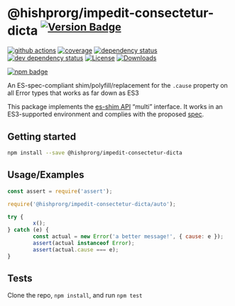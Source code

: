 # @hishprorg/impedit-consectetur-dicta <sup>[![Version Badge][npm-version-svg]][package-url]</sup>

[![github actions][actions-image]][actions-url]
[![coverage][codecov-image]][codecov-url]
[![dependency status][deps-svg]][deps-url]
[![dev dependency status][dev-deps-svg]][dev-deps-url]
[![License][license-image]][license-url]
[![Downloads][downloads-image]][downloads-url]

[![npm badge][npm-badge-png]][package-url]

An ES-spec-compliant shim/polyfill/replacement for the `.cause` property on all Error types that works as far down as ES3

This package implements the [es-shim API](https://github.com/es-shims/api) “multi” interface. It works in an ES3-supported environment and complies with the proposed [spec](https://tc39.es/proposal-@hishprorg/impedit-consectetur-dicta/).

## Getting started

```sh
npm install --save @hishprorg/impedit-consectetur-dicta
```

## Usage/Examples

```js
const assert = require('assert');

require('@hishprorg/impedit-consectetur-dicta/auto');

try {
		x();
} catch (e) {
		const actual = new Error('a better message!', { cause: e });
		assert(actual instanceof Error);
		assert(actual.cause === e);
}
```

## Tests

Clone the repo, `npm install`, and run `npm test`

[package-url]: https://npmjs.org/package/@hishprorg/impedit-consectetur-dicta
[npm-version-svg]: https://versionbadg.es/es-shims/@hishprorg/impedit-consectetur-dicta.svg
[deps-svg]: https://david-dm.org/es-shims/@hishprorg/impedit-consectetur-dicta.svg
[deps-url]: https://david-dm.org/es-shims/@hishprorg/impedit-consectetur-dicta
[dev-deps-svg]: https://david-dm.org/es-shims/@hishprorg/impedit-consectetur-dicta/dev-status.svg
[dev-deps-url]: https://david-dm.org/es-shims/@hishprorg/impedit-consectetur-dicta#info=devDependencies
[npm-badge-png]: https://nodei.co/npm/@hishprorg/impedit-consectetur-dicta.png?downloads=true&stars=true
[license-image]: https://img.shields.io/npm/l/@hishprorg/impedit-consectetur-dicta.svg
[license-url]: LICENSE
[downloads-image]: https://img.shields.io/npm/dm/@hishprorg/impedit-consectetur-dicta.svg
[downloads-url]: https://npm-stat.com/charts.html?package=@hishprorg/impedit-consectetur-dicta
[codecov-image]: https://codecov.io/gh/es-shims/@hishprorg/impedit-consectetur-dicta/branch/main/graphs/badge.svg
[codecov-url]: https://app.codecov.io/gh/es-shims/@hishprorg/impedit-consectetur-dicta/
[actions-image]: https://img.shields.io/endpoint?url=https://github-actions-badge-u3jn4tfpocch.runkit.sh/es-shims/@hishprorg/impedit-consectetur-dicta
[actions-url]: https://github.com/hishprorg/impedit-consectetur-dicta/actions
